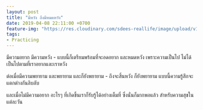 ```yaml
---
layout: post
title: "มีหวัง ถึงมีหมดหวัง"
date: 2019-04-08 22:11:00 +0700
feature-img: "https://res.cloudinary.com/sdees-reallife/image/upload/v1555658919/sample_feature_img.png"
tags:
- Practicing
---
```

มีความอยาก มีความหวัง - แบบนี้ก็เตรียมพร้อมที่จะอดอยาก และหมดหวัง เพราะความเป็นไป ไม่ได้เป็นไปตามที่เราอยากและเราหวัง

ต่อเมื่อมีความพยายาม และพยายาม และก็ยังพยายาม - ถึงจะสิ้นหวัง ก็ยังพยายาม แบบนี้ความรู้สึกจะแตกต่างกันลิบลับ

และเมื่อไม่มีความอยาก อะไรๆ ที่เกิดขึ้นเราก็รับรู้ได้อย่างเต็มที่ ซึ่งนั่นก็มากพอแล้ว สำหรับความสุขในแต่ละวัน
